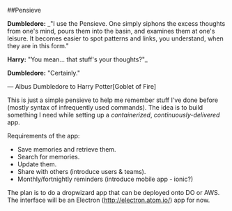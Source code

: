 ##Pensieve

**Dumbledore:** _"I use the Pensieve. One simply siphons the excess thoughts from one's mind, pours them into the basin, and examines them at one's leisure. It becomes easier to spot patterns and links, you understand, when they are in this form."

**Harry:** "You mean... that stuff's your thoughts?"_

**Dumbledore:** "Certainly."

— Albus Dumbledore to Harry Potter[Goblet of Fire]

This is just a simple pensieve to help me remember stuff I've done before (mostly syntax of infrequently used commands).
The idea is to build something I need while setting up a _containerized_, _continuously-delivered_ app.

Requirements of the app:
- Save memories and retrieve them.
- Search for memories.
- Update them.
- Share with others (introduce users & teams).
- Monthly/fortnightly reminders (introduce mobile app - ionic?)

The plan is to do a dropwizard app that can be deployed onto DO or AWS.
The interface will be an Electron (http://electron.atom.io/) app for now.
